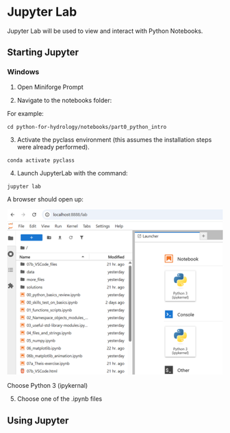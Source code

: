 # Jupyter Lab

Jupyter Lab will be used to view and interact with Python Notebooks.

## Starting Jupyter

### Windows

1. Open Miniforge Prompt

2. Navigate to the notebooks folder:

For example:

```
cd python-for-hydrology/notebooks/part0_python_intro
```

3. Activate the pyclass environment (this assumes the installation steps were already performed).

```
conda activate pyclass
```

4. Launch JupyterLab with the command:

```
jupyter lab
```

A browser should open up:

![jupyter_launch](images/jupyter_launch.png)

Choose Python 3 (ipykernal)

5. Choose one of the .ipynb files

## Using Jupyter



